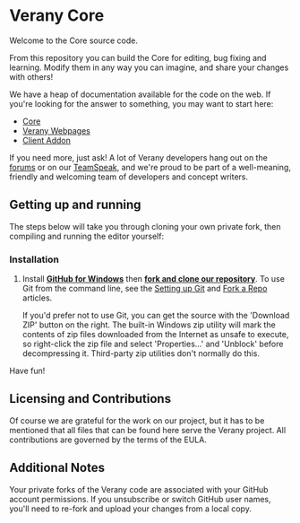 Verany Core
=============

Welcome to the Core source code.

From this repository you can build the Core for editing, bug fixing and learning. Modify them in any way you can imagine, and share your changes with others! 

We have a heap of documentation available for the code on the web. If you're looking for the answer to something, you may want to start here: 

* [Core](https://docs.verany.net/core)
* [Verany Webpages](https://docs.verany.net/web)
* [Client Addon](https://docs.verany.net/client-addon)

If you need more, just ask! A lot of Verany developers hang out on the [forums](https://forums.verany.net/) or on our [TeamSpeak](https://ts3server://ts.verany.net/), 
and we're proud to be part of a well-meaning, friendly and welcoming team of developers and concept writers. 


Getting up and running
----------------------

The steps below will take you through cloning your own private fork, then compiling and running the editor yourself:

### Installation

1. Install **[GitHub for Windows](https://windows.github.com/)** then **[fork and clone our repository](https://guides.github.com/activities/forking/)**. 
   To use Git from the command line, see the [Setting up Git](https://help.github.com/articles/set-up-git/) and [Fork a Repo](https://help.github.com/articles/fork-a-repo/) articles.

   If you'd prefer not to use Git, you can get the source with the 'Download ZIP' button on the right. The built-in Windows zip utility will mark the contents of zip files 
   downloaded from the Internet as unsafe to execute, so right-click the zip file and select 'Properties...' and 'Unblock' before decompressing it. Third-party zip utilities don't normally do this.

Have fun!


Licensing and Contributions
---------------------------

Of course we are grateful for the work on our project, but it has to be mentioned that all files that can be found here serve the Verany project.
All contributions are governed by the terms of the EULA.


Additional Notes
----------------

Your private forks of the Verany code are associated with your GitHub account permissions.
If you unsubscribe or switch GitHub user names, you'll need to re-fork and upload your changes from a local copy. 
